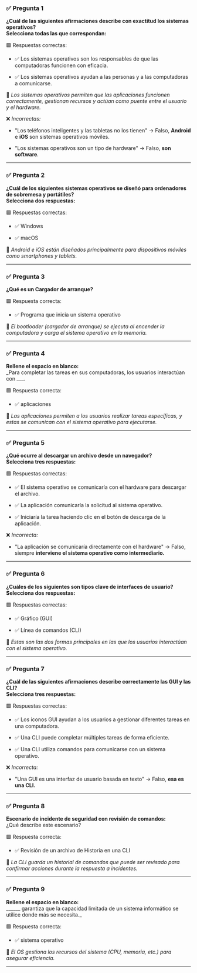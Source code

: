 
### ✅ **Pregunta 1**

**¿Cuál de las siguientes afirmaciones describe con exactitud los sistemas operativos?**  
**Selecciona todas las que correspondan:**

🟩 Respuestas correctas:

- ✅ Los sistemas operativos son los responsables de que las computadoras funcionen con eficacia.
    
- ✅ Los sistemas operativos ayudan a las personas y a las computadoras a comunicarse.
    

📝 _Los sistemas operativos permiten que las aplicaciones funcionen correctamente, gestionan recursos y actúan como puente entre el usuario y el hardware._

❌ _Incorrectas:_

- "Los teléfonos inteligentes y las tabletas no los tienen" → Falso, **Android** e **iOS** son sistemas operativos móviles.
    
- "Los sistemas operativos son un tipo de hardware" → Falso, **son software**.
    

---

### ✅ **Pregunta 2**

**¿Cuál de los siguientes sistemas operativos se diseñó para ordenadores de sobremesa y portátiles?**  
**Selecciona dos respuestas:**

🟩 Respuestas correctas:

- ✅ Windows
    
- ✅ macOS
    

📝 _Android e iOS están diseñados principalmente para dispositivos móviles como smartphones y tablets._

---

### ✅ **Pregunta 3**

**¿Qué es un Cargador de arranque?**

🟩 Respuesta correcta:

- ✅ Programa que inicia un sistema operativo
    

📝 _El bootloader (cargador de arranque) se ejecuta al encender la computadora y carga el sistema operativo en la memoria._

---

### ✅ **Pregunta 4**

**Rellene el espacio en blanco:**  
_Para completar las tareas en sus computadoras, los usuarios interactúan con ____._

🟩 Respuesta correcta:

- ✅ aplicaciones
    

📝 _Las aplicaciones permiten a los usuarios realizar tareas específicas, y estas se comunican con el sistema operativo para ejecutarse._

---

### ✅ **Pregunta 5**

**¿Qué ocurre al descargar un archivo desde un navegador?**  
**Selecciona tres respuestas:**

🟩 Respuestas correctas:

- ✅ El sistema operativo se comunicaría con el hardware para descargar el archivo.
    
- ✅ La aplicación comunicaría la solicitud al sistema operativo.
    
- ✅ Iniciaría la tarea haciendo clic en el botón de descarga de la aplicación.
    

❌ _Incorrecta:_

- "La aplicación se comunicaría directamente con el hardware" → Falso, siempre **interviene el sistema operativo como intermediario.**
    

---

### ✅ **Pregunta 6**

**¿Cuáles de los siguientes son tipos clave de interfaces de usuario?**  
**Selecciona dos respuestas:**

🟩 Respuestas correctas:

- ✅ Gráfico (GUI)
    
- ✅ Línea de comandos (CLI)
    

📝 _Estas son las dos formas principales en las que los usuarios interactúan con el sistema operativo._

---

### ✅ **Pregunta 7**

**¿Cuál de las siguientes afirmaciones describe correctamente las GUI y las CLI?**  
**Selecciona tres respuestas:**

🟩 Respuestas correctas:

- ✅ Los iconos GUI ayudan a los usuarios a gestionar diferentes tareas en una computadora.
    
- ✅ Una CLI puede completar múltiples tareas de forma eficiente.
    
- ✅ Una CLI utiliza comandos para comunicarse con un sistema operativo.
    

❌ _Incorrecta:_

- "Una GUI es una interfaz de usuario basada en texto" → Falso, **esa es una CLI.**
    

---

### ✅ **Pregunta 8**

**Escenario de incidente de seguridad con revisión de comandos:**  
¿Qué describe este escenario?

🟩 Respuesta correcta:

- ✅ Revisión de un archivo de Historia en una CLI
    

📝 _La CLI guarda un historial de comandos que puede ser revisado para confirmar acciones durante la respuesta a incidentes._

---

### ✅ **Pregunta 9**

**Rellene el espacio en blanco:**  
______ garantiza que la capacidad limitada de un sistema informático se utilice donde más se necesita._

🟩 Respuesta correcta:

- ✅ sistema operativo
    

📝 _El OS gestiona los recursos del sistema (CPU, memoria, etc.) para asegurar eficiencia._

---

